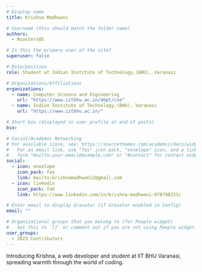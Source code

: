 ```yaml
---
# Display name
title: Krishna Madhwani

# Username (this should match the folder name)
authors:
  - Roasters05

# Is this the primary user of the site?
superuser: false

# Role/position
role: Student at Indian Institute of Technology,(BHU), Varanasi

# Organizations/Affiliations
organizations:
  - name: Computer Science and Engineering
    url: "https://www.iitbhu.ac.in/dept/cse"
  - name: Indian Institute of Technology,(BHU), Varanasi
    url: "https://www.iitbhu.ac.in/"

# Short bio (displayed in user profile at end of posts)
bio:

# Social/Academic Networking
# For available icons, see: https://sourcethemes.com/academic/docs/widgets/#icons
#   For an email link, use "fas" icon pack, "envelope" icon, and a link in the
#   form "mailto:your-email@example.com" or "#contact" for contact widget.
social:
  - icon: envelope
    icon_pack: fas
    link: mailto:krishnamadhwani2@gmail.com
  - icon: linkedin
    icon_pack: fab
    link: https://www.linkedin.com/in/krishna-madhwani-978798223/

# Enter email to display Gravatar (if Gravatar enabled in Config)
email: ""

# Organizational groups that you belong to (for People widget)
#   Set this to `[]` or comment out if you are not using People widget.
user_groups:
  - 2023 Contributors
---
```


Introducing Krishna, a web developer and student at IIT BHU Varanasi, spreading warmth through the world of coding.